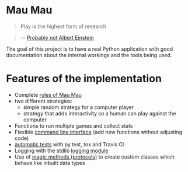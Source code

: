 # Mau Mau

> Play is the highest form of research

> -- [Probably not Albert Einstein](http://quoteinvestigator.com/2014/08/21/play-research/)

The goal of this project is to have a real Python application with good documentation about the internal workings and the tools being used.

# Features of the implementation

* Complete [rules of Mau Mau](guide/rules.md)
* two different strategies:
    * simple random strategy for a computer player
    * strategy that adds interactivity so a human can play against the computer
* Functions to run multiple games and collect stats
* Flexible [command line interface](https://github.com/obestwalter/mau-mau/blob/master/mau_mau/cli.py) (add new functions without adjusting code)
* [automatic tests](https://github.com/obestwalter/mau-mau/blob/master/tests/) with py.test, tox and Travis CI
* Logging with the stdlib [logging module](https://docs.python.org/3/library/logging.html)
* Use of [magic methods (protocols)](implementation/remarks.md#magic-methods-protocols) to create custom classes which behave like inbuilt data types
